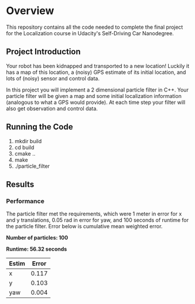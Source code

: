 # Overview
This repository contains all the code needed to complete the final project for the Localization course in Udacity's Self-Driving Car Nanodegree.

## Project Introduction
Your robot has been kidnapped and transported to a new location! Luckily it has a map of this location, a (noisy) GPS estimate of its initial location, and lots of (noisy) sensor and control data.

In this project you will implement a 2 dimensional particle filter in C++. Your particle filter will be given a map and some initial localization information (analogous to what a GPS would provide). At each time step your filter will also get observation and control data.

## Running the Code

1. mkdir build
2. cd build
3. cmake ..
4. make
5. ./particle_filter

## Results
### Performance
The particle filter met the requirements, which were 1 meter in error for x and y translations, 0.05 rad in error for yaw, and 100 seconds of runtime for the particle filter. Error below is cumulative mean weighted error.
  
**Number of particles: 100**

**Runtime: 56.32 seconds**

| Estim |  Error  |
| ----- | ------- |
|   x   | 0.117 | (m)
|   y   | 0.103 | (m)
|  yaw  | 0.004 | (rad)
